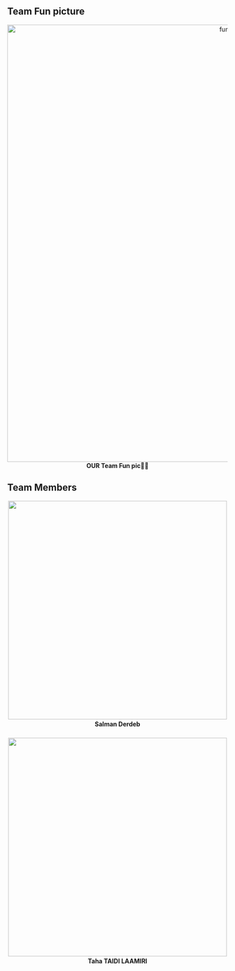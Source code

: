 ## Team Fun picture 
<p align="center">
  <img src="https://github.com/DexterTaha/WRO-2024-FUTURE-ENGINEERS/assets/130682580/6604c0b1-e1dd-48b9-bd8a-89008805fb09" alt="fun pic" width="1000">
  <br>
  <strong>OUR Team Fun pic🤦‍♂️</strong>
</p>

## Team Members
<p align="center" style="line-height: 1.5;">
  <img src="https://github.com/DexterTaha/WRO-2024-FUTURE-ENGINEERS/assets/130682580/9433b46e-e3d3-4201-a00c-6ae577e185a5" width="500">
  <br>
  <strong>Salman Derdeb</strong>
  <br><br>
  <img src="https://github.com/DexterTaha/WRO-2024-FUTURE-ENGINEERS/assets/130682580/1f0185a0-6156-4467-80d9-b935ffc664ff" width="500">
  <br>
  <strong>Taha TAIDI LAAMIRI</strong>
</p>
